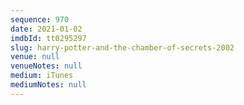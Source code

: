 ```yaml
---
sequence: 970
date: 2021-01-02
imdbId: tt0295297
slug: harry-potter-and-the-chamber-of-secrets-2002
venue: null
venueNotes: null
medium: iTunes
mediumNotes: null
---
```

